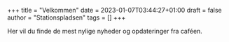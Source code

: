 +++
title = "Velkommen"
date = 2023-01-07T03:44:27+01:00
draft = false
author = "Stationspladsen"
tags = []
+++

Her vil du finde de mest nylige nyheder og opdateringer fra caféen.
